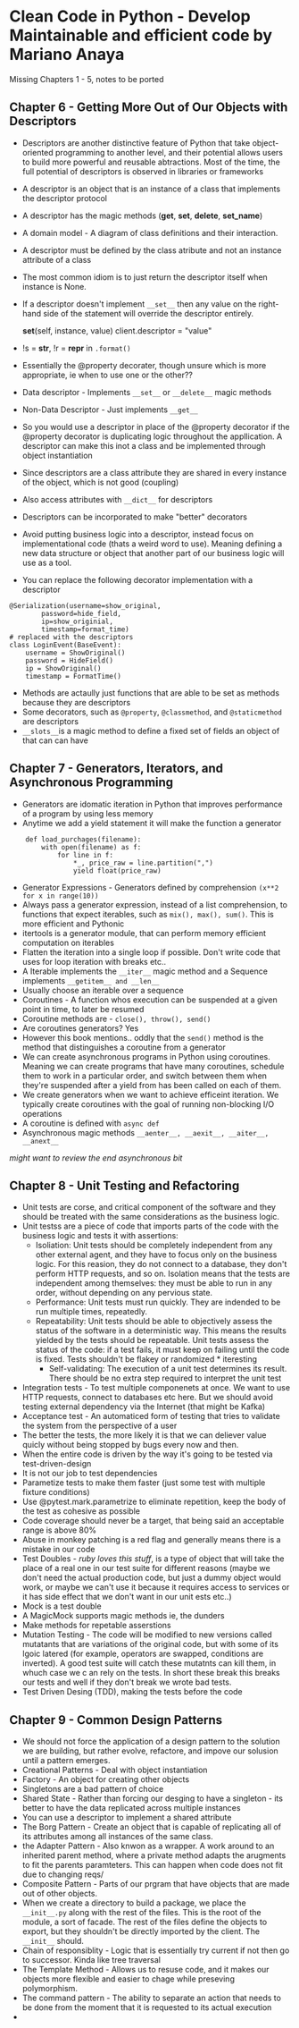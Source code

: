 # Clean Code in Python - Develop Maintainable and efficient code by Mariano Anaya

Missing Chapters 1 - 5, notes to be ported 

## Chapter 6 - Getting More Out of Our Objects with Descriptors

* Descriptors are another distinctive feature of Python that take object-oriented programming to another level, 
and their potential allows users to build more powerful and reusable abtractions. Most of the time, the full potential
of descriptors is observed in libraries or frameworks
* A descriptor is an object that is an instance of a class that implements the descriptor protocol
* A descriptor has the magic methods (__get__, __set__, __delete__, __set_name__)
* A domain model - A diagram of class definitions and their interaction.
* A descriptor must be defined by the class atribute and not an instance attribute of a class
* The most common idiom is to just return the descriptor itself when instance is None.
* If a descriptor doesn't implement `__set__` then any value on the right-hand side of the statement will override the descriptor entirely.


	__set__(self, instance, value)
	client.descriptor = "value"

* !s = __str__, !r = __repr__ in `.format()`
* Essentially the @property decorater, though unsure which is more appropriate, ie when to use one or the other??
* Data descriptor - Implements `__set__` or `__delete__` magic methods
* Non-Data Descriptor - Just implements `__get__`
* So you would use a descriptor in place of the @property decorator if the @property decorator is duplicating logic throughout
the appllication. A descriptor can make this inot a class and be implemented through object instantiation
* Since descriptors are a class attribute they are shared in every instance of the object, which is not good (coupling)
* Also access attributes with `__dict__` for descriptors
* Descriptors can be incorporated to make "better" decorators
* Avoid putting business logic into a descriptor, instead focus on implementational code (thats a weird word to use).
Meaning defining a new data structure or object that another part of our business logic will use as a tool.
* You can replace the following decorator implementation with a descriptor

``` 
@Serialization(username=show_original,
        password=hide_field,
        ip=show_originial,
        timestamp=format_time)
# replaced with the descriptors
class LoginEvent(BaseEvent): 
    username = ShowOriginal()
    password = HideField()
    ip = ShowOriginal()
    timestamp = FormatTime()
```

* Methods are actaully just functions that are able to be set as methods because they are descriptors 
* Some decorators, such as `@property`, `@classmethod`, and `@staticmethod` are descriptors
* `__slots__`is a magic method to define a fixed set of fields an object of that can can have

## Chapter 7 - Generators, Iterators, and Asynchronous Programming

* Generators are idomatic iteration in Python that improves performance of a program by using less memory
* Anytime we add a yield statement it will make the function a generator


```
	def load_purchages(filename):
		with open(filename) as f:
			for line in f:
				*_, price_raw = line.partition(",")
				yield float(price_raw)
```

* Generator Expressions - Generators defined by comprehension `(x**2 for x in range(10))`
* Always pass a generator expression, instead of a list comprehension, to functions that expect iterables, such as
`mix(), max(), sum()`. This is more efficient and Pythonic
* itertools is a generator module, that can perform memory efficient computation on iterables
* Flatten the iteration into a single loop if possible. Don't write code that uses for loop iteration with breaks etc..
* A Iterable implements the `__iter__` magic method and a Sequence implements `__getitem__ and __len__`
* Usually choose an iterable over a sequence
* Coroutines - A function whos execution can be suspended at a given point in time, to later be resumed
* Coroutine methods are - `close(), throw(), send()`
* Are coroutines generators? Yes
* However this book mentions.. oddly that the `send()` method is the method that distinguishes a coroutine 
from a generator
* We can create asynchronous programs in Python using coroutines. Meaning we can create programs that have many coroutines, 
schedule them to work in a particular order, and switch between them when they're suspended after a yield from has been called
on each of them.
* We create generators when we want to achieve efficeint iteration. We typically create coroutines with the goal of running
non-blocking I/O operations
* A coroutine is defined with `async def`
* Asynchronous magic methods `__aenter__, __aexit__, __aiter__, __anext__`

_might want to review the end asynchronous bit_

## Chapter 8 - Unit Testing and Refactoring
   
* Unit tests are corse, and critical component of the software and they should be treated with the same considerations as the business logic.
* Unit testss are a piece of code that imports parts of the code with the business logic and tests it with assertions:
	- Isoliation: Unit tests should be completely independent from any other external agent, and they have to focus only on the 
	business logic. For this reasion, they do not connect to a database, they don't perform HTTP requests, and so on. Isolation means
	that the tests are independent among themselves: they must be able to run in any order, without depending on any pervious state.
	- Performance: Unit tests must run quickly. They are indended to be run multiple times, repeatedly.
	- Repeatability: Unit tests should be able to objectively assess the status of the software in a deterministic way. This means the 
	results yielded by the tests should be repeatable. Unit tests assess the status of the code: if a test fails, it 
	must keep on failing until the code is fixed. Tests shouldn't be flakey or randomized * iteresting
        - Self-validating: The execution of a unit test determines its result. There should be no extra step required to interpret the
	unit test 
* Integration tests - To test multiple componenets at once. We want to use HTTP requests, connect to databases etc here. But we should avoid
testing external dependency via the Internet (that might be Kafka)
* Acceptance test - An automaticed form of testing that tries to validate the system from the perspective of a user
* The better the tests, the more likely it is that we can deliever value quicly without being stopped by bugs every now and then.
* When the entire code is driven by the way it's going to be tested via test-driven-design
* It is not our job to test dependencies
* Parametize tests to make them faster (just some test with multiple fixture conditions)
* Use @pytest.mark.parametrize to eliminate repetition, keep the body of the test as cohesive as possible
* Code coverage should never be a target, that being said an acceptable range is above 80%
* Abuse in monkey patching is a red flag and generally means there is a mistake in our code
* Test Doubles - *ruby loves this stuff*, is a type of object that will take the place of a real one in our test suite for different reasons 
(maybe we don't need the actual production code, but just a dummy object would work, or maybe we can't use it because it requires access to 
services or it has side effect that we don't want in our unit ests etc..)
* Mock is a test double
* A MagicMock supports magic methods ie, the dunders
* Make methods for repetable asserstions
* Mutation Testing - The code will be modified to new versions called mutatants that are variations of the original code, but with some 
of its lgoic latered (for example, operators are swapped, conditions are inverted). A good test suite will catch these mutatnts can kill them, 
in whuch case we c an rely on the tests. In short these break this breaks our tests and well if they don't break we wrote bad tests.
* Test Driven Desing (TDD), making the tests before the code

## Chapter 9 - Common Design Patterns  
* We should not force the application of a design pattern to the solution we are building, but rather evolve, refactore, and impove our
solusion until a pattern emerges.
* Creational Patterns - Deal with object instantiation
* Factory - An object for creating other objects
* Singletons are a bad pattern of choice
* Shared State - Rather than forcing our desging to have a singleton - its better to have the data replicated across multiple instances
* You can use a descriptor to implement a shared attribute
* The Borg Pattern - Create an object that is capable of replicating all of its attributes among all instances of the same class. 
* the Adapter Pattern  - Also knwon as a wrapper. A work around to an inherited parent method, where a private method adapts
the arugments to fit the parents paramteters. This can happen when code does not fit due to changing reqs/
* Composite Pattern - Parts of our prgram that have objects that are made out of other objects.
* When we create a directory to build a package, we place the `__init__.py` along with the rest of the files. This is the root of the module, 
a sort of facade. The rest of the files define the objects to export, but they shouldn't be directly imported by the client. The `__init__` should.
* Chain of responsiblity - Logic that is essentially try current if not then go to successor. Kinda like tree traversal
* The Template Method - Allows us to resuse code, and it makes our objects more flexible and easier to chage while preseving polymorphism.  
* The command pattern - The ability to separate an action that needs to be done from the moment that it is requested to its actual execution
*  
